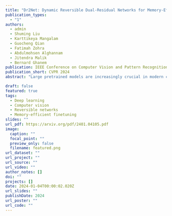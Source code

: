 ```yaml
---
title: "Dr2Net: Dynamic Reversible Dual-Residual Networks for Memory-Efficient Finetuning"
publication_types:
  - "1"
authors:
  - admin
  - Shuming Liu
  - Karttikeya Mangalam
  - Guocheng Qian
  - Fatimah Zohra
  - Abdulmohsen Alghannam
  - Jitendra Malik
  - Bernard Ghanem
publication: IEEE Conference on Computer Vision and Pattern Recognition (**CVPR**), 2024
publication_short: CVPR 2024
abstract: "Large pretrained models are increasingly crucial in modern computer vision tasks. These models are typically used in downstream tasks by end-to-end finetuning, which is highly memory-intensive for tasks with high-resolution data, e.g., video understanding, small object detection, and point cloud analysis. In this paper, we propose Dynamic Reversible Dual-Residual Networks, or Dr2Net, a novel family of network architectures that acts as a surrogate network to finetune a pretrained model with substantially reduced memory consumption. Dr2Net contains two types of residual connections, one maintaining the residual structure in the pretrained models, and the other making the network reversible. Due to its reversibility, intermediate activations, which can be reconstructed from output, are cleared from memory during training. We use two coefficients on either type of residual connections respectively, and introduce a dynamic training strategy that seamlessly transitions the pretrained model to a reversible network with much higher numerical precision. We evaluate Dr2Net on various pretrained models and various tasks, and show that it can reach comparable performance to conventional finetuning but with significantly less memory usage."

draft: false
featured: true
tags:
  - Deep learning
  - Computer vision
  - Reversible networks
  - Memory-efficient finetuning
slides: ""
url_pdf: https://arxiv.org/pdf/2401.04105.pdf
image:
  caption: ""
  focal_point: ""
  preview_only: false
  filename: featured.png
url_dataset: ""
url_project: ""
url_source: ""
url_video: ""
author_notes: []
doi: ""
projects: []
date: 2024-01-04T00:00:02.020Z
url_slides: ""
publishDate: 2024
url_poster: ""
url_code: ""
---
```

